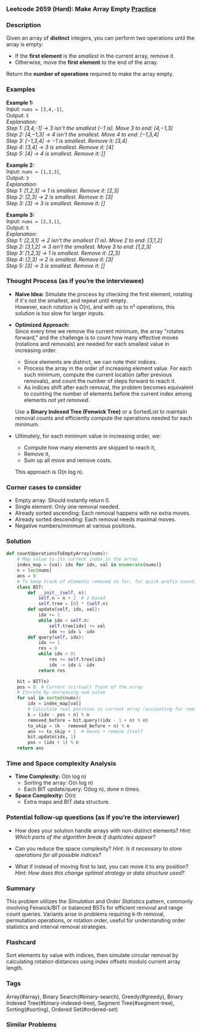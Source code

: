 ### Leetcode 2659 (Hard): Make Array Empty [Practice](https://leetcode.com/problems/make-array-empty)

### Description  
Given an array of **distinct** integers, you can perform two operations until the array is empty:
- If the **first element** is the *smallest* in the current array, remove it.
- Otherwise, move the **first element** to the end of the array.

Return the **number of operations** required to make the array empty.

### Examples  

**Example 1:**  
Input: `nums = [3,4,-1]`,  
Output: `5`  
*Explanation:  
Step 1: [3,4,-1] → 3 isn't the smallest (−1 is). Move 3 to end: [4,−1,3]  
Step 2: [4,−1,3] → 4 isn't the smallest. Move 4 to end: [−1,3,4]  
Step 3: [−1,3,4] → −1 is smallest. Remove it: [3,4]  
Step 4: [3,4] → 3 is smallest. Remove it: [4]  
Step 5: [4] → 4 is smallest. Remove it: []*

**Example 2:**  
Input: `nums = [1,2,3]`,  
Output: `3`  
*Explanation:  
Step 1: [1,2,3] → 1 is smallest. Remove it: [2,3]  
Step 2: [2,3] → 2 is smallest. Remove it: [3]  
Step 3: [3] → 3 is smallest. Remove it: []*

**Example 3:**  
Input: `nums = [2,3,1]`,  
Output: `5`  
*Explanation:  
Step 1: [2,3,1] → 2 isn’t the smallest (1 is). Move 2 to end: [3,1,2]  
Step 2: [3,1,2] → 3 isn’t the smallest. Move 3 to end: [1,2,3]  
Step 3: [1,2,3] → 1 is smallest. Remove it: [2,3]  
Step 4: [2,3] → 2 is smallest. Remove it: [3]  
Step 5: [3] → 3 is smallest. Remove it: []*

### Thought Process (as if you’re the interviewee)  

- **Naive Idea:** Simulate the process by checking the first element, rotating if it's not the smallest, and repeat until empty.  
  However, each rotation is O(n), and with up to n² operations, this solution is too slow for larger inputs.

- **Optimized Approach:**  
  Since every time we remove the current minimum, the array "rotates forward," and the challenge is to count how many effective moves (rotations and removals) are needed for each smallest value in increasing order.

  - Since elements are distinct, we can note their indices. 
  - Process the array in the order of increasing element value. For each such minimum, compute the current location (after previous removals), and count the number of steps forward to reach it.
  - As indices shift after each removal, the problem becomes equivalent to counting the number of elements before the current index among elements *not yet removed*. 

  Use a **Binary Indexed Tree (Fenwick Tree)** or a SortedList to maintain removal counts and efficiently compute the operations needed for each minimum.

- Ultimately, for each minimum value in increasing order, we:
  - Compute how many elements are skipped to reach it,
  - Remove it,
  - Sum up all move and remove costs.

  This approach is O(n log n).

### Corner cases to consider  
- Empty array: Should instantly return 0.
- Single element: Only one removal needed.
- Already sorted ascending: Each removal happens with no extra moves.
- Already sorted descending: Each removal needs maximal moves.
- Negative numbers/minimum at various positions.

### Solution

```python
def countOperationsToEmptyArray(nums):
    # Map value to its current index in the array
    index_map = {val: idx for idx, val in enumerate(nums)}
    n = len(nums)
    ans = 0
    # To keep track of elements removed so far, for quick prefix counts
    class BIT:
        def __init__(self, n):
            self.n = n + 2  # 1-based
            self.tree = [0] * (self.n)
        def update(self, idx, val):
            idx += 1
            while idx < self.n:
                self.tree[idx] += val
                idx += idx & -idx
        def query(self, idx):
            idx += 1
            res = 0
            while idx > 0:
                res += self.tree[idx]
                idx -= idx & -idx
            return res

    bit = BIT(n)
    pos = 0  # Current (virtual) front of the array
    # Iterate by increasing num value
    for val in sorted(nums):
        idx = index_map[val]
        # Calculate real position in current array (accounting for removals)
        k = (idx - pos + n) % n
        removed_before = bit.query((idx - 1 + n) % n)
        to_skip = (k - removed_before + n) % n
        ans += to_skip + 1  # moves + remove itself
        bit.update(idx, 1)
        pos = (idx + 1) % n
    return ans
```

### Time and Space complexity Analysis  

- **Time Complexity:** O(n log n)
  - Sorting the array: O(n log n)
  - Each BIT update/query: O(log n), done n times.
- **Space Complexity:** O(n)
  - Extra maps and BIT data structure.

### Potential follow-up questions (as if you’re the interviewer)  

- How does your solution handle arrays with non-distinct elements?
  *Hint: Which parts of the algorithm break if duplicates appear?*

- Can you reduce the space complexity?
  *Hint: Is it necessary to store operations for all possible indices?*

- What if instead of moving first to last, you can move it to any position?
  *Hint: How does this change optimal strategy or data structure used?*

### Summary
This problem utilizes the *Simulation* and *Order Statistics* pattern, commonly involving Fenwick/BIT or balanced BSTs for efficient removal and range count queries. Variants arise in problems requiring k-th removal, permutation operations, or rotation order, useful for understanding order statistics and interval removal strategies.


### Flashcard
Sort elements by value with indices, then simulate circular removal by calculating rotation distances using index offsets modulo current array length.

### Tags
Array(#array), Binary Search(#binary-search), Greedy(#greedy), Binary Indexed Tree(#binary-indexed-tree), Segment Tree(#segment-tree), Sorting(#sorting), Ordered Set(#ordered-set)

### Similar Problems
